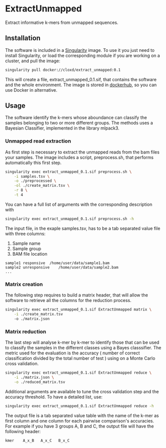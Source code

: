 # ExtractUnmapped

Extract informative k-mers from unmapped sequences.

## Installation
The software is included in a [Singularity](https://sylabs.io/docs/) image. To use it you just need to install Singularity, or load the corresponding module if you are working on a cluster, and pull the image:
```bash
singularity pull docker://cloxd/extract_unmapped:0.1 
```

This will create a file, extract_unmapped_0.1.sif, that contains the software and the whole environment.
The image is stored in [dockerhub](https://hub.docker.com/r/cloxd/extract_unmapped), so you can use Docker in alternative.


## Usage
The software identify the k-mers whose aboundance can classify the samples belonging to two or more different groups. The methods uses a Bayesian Classifier, implemented in the library mlpack3.

### Unmapped read extraction
As first step is necessary to extract the unmapped reads from the bam files your samples. 
The image includes a script, preprocess.sh, that performs automatically this first step.

```bash
singularity exec extract_unmapped_0.1.sif preprocess.sh \
	-i samples.tsv \
	-o ./preprocessed \
	-ol ./create_matrix.tsv \
	-r 8 \
	-t 4
```

You can have a full list of arguments with the corresponding description with
 
```bash
singularity exec extract_unmapped_0.1.sif preprocess.sh -h
```
The input file, in the exaple samples.tsv, has to be a tab separated value file with three columns:

 1. Sample name
 2. Sample group
 3. BAM file location

```tsv
sample1	responsive	/home/user/data/sample1.bam
sample2	unresponsive	/home/user/data/sample2.bam
...
```

### Matrix creation
The following step requires to build a matrix header, that will allow the software to retrieve all the columns for the reduction process.

```bash
singularity exec extract_unmapped_0.1.sif ExtractUnmapped matrix \
	-i ./create_matrix.tsv
	-o ./matrix.json
```


### Matrix reduction
The last step will analyse k-mer by k-mer to identify those that can be used to classify the samples in the different classes using a Bayes classsifier. The metric used for the evaluation is the accuracy ( number of correct classification divided by the total number of test ) using on a Monte Carlo cross validation.

```bash
singularity exec extract_unmapped_0.1.sif ExtractUnmapped reduce \
	-i ./matrix.json \
	-o ./reduced_matrix.tsv
```

Additional arguments are available to tune the cross validation step and the accuracy threshold. To have a detailed list, use:
  
```bash
singularity exec extract_unmapped_0.1.sif ExtractUnmapped reduce -h
```
The output file is a tab separated value table with the name of the k-mer as first column and one column for each pairwise comparison's accuracies. 
For example if you have 3 groups A, B and C, the output file will have the following header:
```tsv
kmer	A_x_B	A_x_C	B_x_C
```



